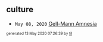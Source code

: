 ## culture

* <code>May 08, 2020</code> [Gell-Mann Amnesia](2020-05-08T09-08-00-gell-mann-amnesia.md)

<sup><sub>generated 13 May 2020 07:26:39 by <a href='https://github.com/senorprogrammer/til'>til</a></sub></sup>

